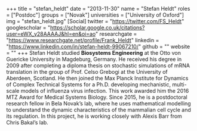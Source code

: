 +++
title = "stefan_heldt"
date = "2013-11-30"
name = "Stefan Heldt"
roles = ["Postdoc"]
groups = ["Novak"]
universities = ["University of Oxford"]
img = "stefan_heldt.jpg"
[Social]
  twitter = "https://twitter.com/FS_Heldt"
  googlescholar = "https://scholar.google.co.uk/citations?user=eWX_y28AAAAJ&hl=en&oi=ao"
  researchgate = "https://www.researchgate.net/profile/Frank_Heldt"
  linkedin = "https://www.linkedin.com/in/stefan-heldt-99067210/"
  github = ""
  website = ""
+++
Stefan Heldt studied **Biosystems Engineering** at the Otto von Guericke University in Magdeburg, Germany. He received his degree in 2009 after completing a diploma thesis on stochastic simulations of mRNA translation in the group of Prof. Celso Grebogi at the University of Aberdeen, Scotland. He then joined the Max Planck Institute for Dynamics of Complex Technical Systems for a Ph.D. developing mechanistic, multi-scale models of influenza virus infection. This work awarded him the 2016 MTZ Award for Medical Systems Biology. Since 2015, he is a postdoctoral research fellow in Bela Novak’s lab, where he uses mathematical modelling to understand the dynamic characteristics of the mammalian cell cycle and its regulation. In this project, he is working closely with Alexis Barr from Chris Bakal’s lab.
